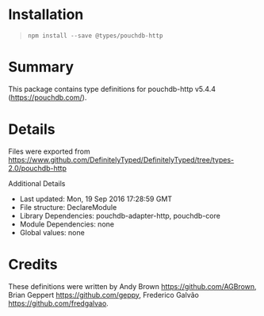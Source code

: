# Installation
> `npm install --save @types/pouchdb-http`

# Summary
This package contains type definitions for pouchdb-http v5.4.4 (https://pouchdb.com/).

# Details
Files were exported from https://www.github.com/DefinitelyTyped/DefinitelyTyped/tree/types-2.0/pouchdb-http

Additional Details
 * Last updated: Mon, 19 Sep 2016 17:28:59 GMT
 * File structure: DeclareModule
 * Library Dependencies: pouchdb-adapter-http, pouchdb-core
 * Module Dependencies: none
 * Global values: none

# Credits
These definitions were written by Andy Brown <https://github.com/AGBrown>, Brian Geppert <https://github.com/geppy>, Frederico Galvão <https://github.com/fredgalvao>.
